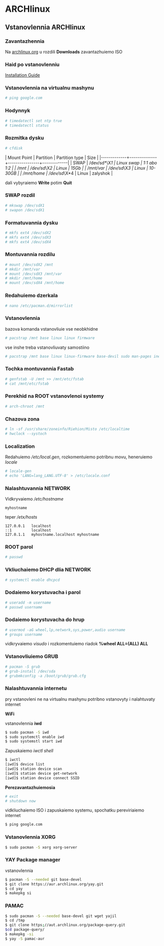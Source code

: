 # ARCHlinux

## Vstanovlennia ARCHlinux

### Zavantazhennia

Na [archlinux.org](https://archlinux.org) u rozdili **Downloads** zavantazhuiemo ISO

### Haid po vstanovlenniu

[Installation Guide](https://wiki.archlinux.org/index.php/installation_guide)

### Vstanovlennia na virtualnu mashynu

```zsh
# ping google.com
```

### Hodynnyk

```zsh
# timedatectl set ntp true
# timedatectl status
```

### Rozmitka dysku

```zsh
# cfdisk
```

| Mount Point |  Partition   | Partition type |     Size    |
|-------------+--------------+----------------+-------------|
|     SWAP    | /dev/sd*\X*1 |   Linux swap   | 1:1 abo 1:2 |
|     /mnt    | /dev/sd*\X*2 |      Linux     |     15Gb    |
|   /mnt/var  | /dev/sd*\X*3 |      Linux     |   10-30GB   |
|  /mnt/home  | /dev/sd*\X*4 |      Linux     |   zalyshok  |

dali vybyraiemo **Write** potim **Quit**

### SWAP rozdil

```zsh
# mkswap /dev/sdX1
# swapon /dev/sdX1
```

### Formatuvannia dysku

```zsh
# mkfs ext4 /dev/sdX2
# mkfs ext4 /dev/sdX3
# mkfs ext4 /dev/sdX4
```

### Montuvannia rozdilu

```zsh
# mount /dev/sdX2 /mnt
# mkdir /mnt/var
# mount /dev/sdX3 /mnt/var
# mkdir /mnt/home
# mount /dev/sdX4 /mnt/home
```

### Redahuiemo dzerkala

```zsh
# nano /etc/pacman.d/mirrorlist
```

### Vstanovlennia

bazova komanda vstanovliuie vse neobkhidne

```zsh
# pacstrap /mnt base linux linux firmware
```

vse inshe treba vstanovliuvaty samostiino

```zsh
# pacstrap /mnt base linux linux-firmware base-devil sudo man-pages inetutils netctl dhcpcd s-nail vi vim
```

### Tochka montuvannia Fastab

```zsh
# genfstab -U /mnt >> /mnt/etc/fstab
# cat /mnt/etc/fstab
```

### Perekhid na ROOT vstanovlenoi systemy

```zsh
# arch-chroot /mnt
```

### Chazova zona

```zsh
# ln -sf /usr/share/zoneinfo/Riehion/Misto /etc/localtime
# hwclock --systoch
```

### Localization

Redahuiemo */etc/local.gen*, rozkomentuiemo potribnu movu, heneruiemo *locale*

```zsh
# locale-gen
# echo 'LANG=lang_LANG.UTF-8' > /etc/locale.conf
```

### Nalashtuvannia NETWORK

Vidkryvaiemo */etc/hostname*

```nano
myhostname
```

teper */etx/hosts*

```nano
127.0.0.1   localhost
::1         localhost
127.0.1.1   myhostname.localhost myhostname
```

### ROOT parol

```zsh
# passwd
```

### Vkliuchaiemo DHCP dlia NETWORK

```zsh
# systemctl enable dhcpcd
```

### Dodaiemo korystuvacha i parol

```zsh
# useradd -m username
# passwd username
```

### Dodaiemo korystuvacha do hrup

```zsh
# usermod -aG wheel,lp,network,sys,power,audio username
# groups username
```

vidkryvaiemo *visudo* i rozkomentuiemo riadok **%wheel ALL=(ALL) ALL**

### Vstanovliuiemo GRUB

```zsh
# pacman -S grub
# grub-install /dev/sda
# grubmkconfig -a /boot/grub/grub.cfg
```

### Nalashtuvannia internetu

pry vstanovleni ne na virtualnu mashynu potribno vstanovyty i nalahtuvaty internet

**WiFi**

vstanovlennia **iwd**

```zsh
$ sudo pacman -S iwd
$ sudo systemctl enable iwd
$ sudo systemstl start iwd
```

Zapuskaiemo *iwctl shell*

```zsh
$ iwctl
[iwd]$ device list
[iwd]$ station device scan
[iwd]$ station device get-network
[iwd]$ station device connect SSID
```

**Perezavantazhuiemosia**

```zsh
# exit
# shutdown now
```

vidkliuchaiemo ISO i zapuskaiemo systemu, spochatku pereviriaiemo internet

```zsh
$ ping google.com
```

### Vstanovlennia XORG

```zsh
$ sudo pacman -S xorg xorg-server
```

### YAY Package manager

vstanovlennia

```zsh
$ pacman -S --needed git base-devel
$ git clone https://aur.archlinux.org/yay.git
$ cd yay
$ makepkg si
```

### PAMAC

```zsh
$ sudo pacman -S --needed base-devel git wget yajil
$ cd /tmp
$ git clone https;//aut.archlinux.org/package-query.git
$cd package-query/
$ makepkg -si
$ yay -S pamac-aur
```